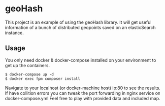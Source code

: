 # geoHash

This project is an example of using the geoHash library. It will get useful information of a bunch of distributed geopoints saved on an elasticSearch instance.

## Usage

You only need docker & docker-compose installed on your environment to get up the containers.


```
$ docker-compose up -d
$ docker exec fpm composer install
```

Navigate to your localhost (or docker-machine host) ip:80 to see the results. If have collition errors you can tweak the port forwarding in nginx service on docker-compose.yml
Feel free to play with provided data and included map. 



